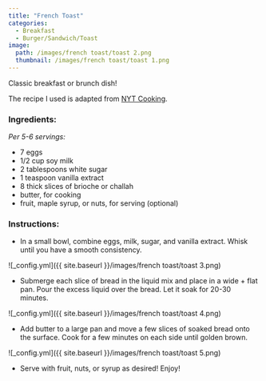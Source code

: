 ```yaml
---
title: "French Toast"
categories:
  - Breakfast
  - Burger/Sandwich/Toast
image:
  path: /images/french toast/toast 2.png
  thumbnail: /images/french toast/toast 1.png
---
```


Classic breakfast or brunch dish!

The recipe I used is adapted from [NYT Cooking](https://cooking.nytimes.com/recipes/1016408-french-toast-amandine).

### Ingredients:

_Per 5-6 servings:_

* 7 eggs
* 1/2 cup soy milk
* 2 tablespoons white sugar
* 1 teaspoon vanilla extract
* 8 thick slices of brioche or challah
* butter, for cooking
* fruit, maple syrup, or nuts, for serving (optional)


### Instructions:

* In a small bowl, combine eggs, milk, sugar, and vanilla extract. Whisk until you have a smooth consistency.

![_config.yml]({{ site.baseurl }}/images/french toast/toast 3.png)

* Submerge each slice of bread in the liquid mix and place in a wide + flat pan. Pour the excess liquid over the bread. Let it soak for 20-30 minutes.

![_config.yml]({{ site.baseurl }}/images/french toast/toast 4.png)

* Add butter to a large pan and move a few slices of soaked bread onto the surface. Cook for a few minutes on each side until golden brown.

![_config.yml]({{ site.baseurl }}/images/french toast/toast 5.png)

* Serve with fruit, nuts, or syrup as desired! Enjoy!
